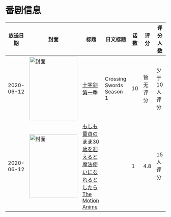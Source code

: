 # 番剧信息

|放送日期|封面|标题|日文标题|话数|评分|评分人数|
|---|---|---|---|---|---|---|
|2020-06-12|<img src="//lain.bgm.tv/pic/cover/c/f7/52/309708_SgnVY.jpg" alt="封面" style="width:150px;height:200px;object-fit:cover;">|[十字剑 第一季](https://bangumi.tv/subject/309708)|Crossing Swords Season 1|10|暂无评分|少于10人评分|
|2020-06-12|<img src="/img/no_icon_subject.png" alt="封面" style="width:150px;height:200px;object-fit:cover;">|[もしも童貞のまま30歳を迎えると魔法使いになれるとしたら The Motion Anime](https://bangumi.tv/subject/316000)||1|4.8|15人评分|
